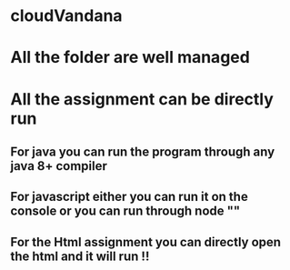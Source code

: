 # cloudVandana

# All the folder are well managed

# All the assignment can be directly run

## For java you can run the program through any java 8+ compiler

## For javascript either you can run it on the console or you can run through node "<filename>"

## For the Html assignment you can directly open the html and it will run !!
